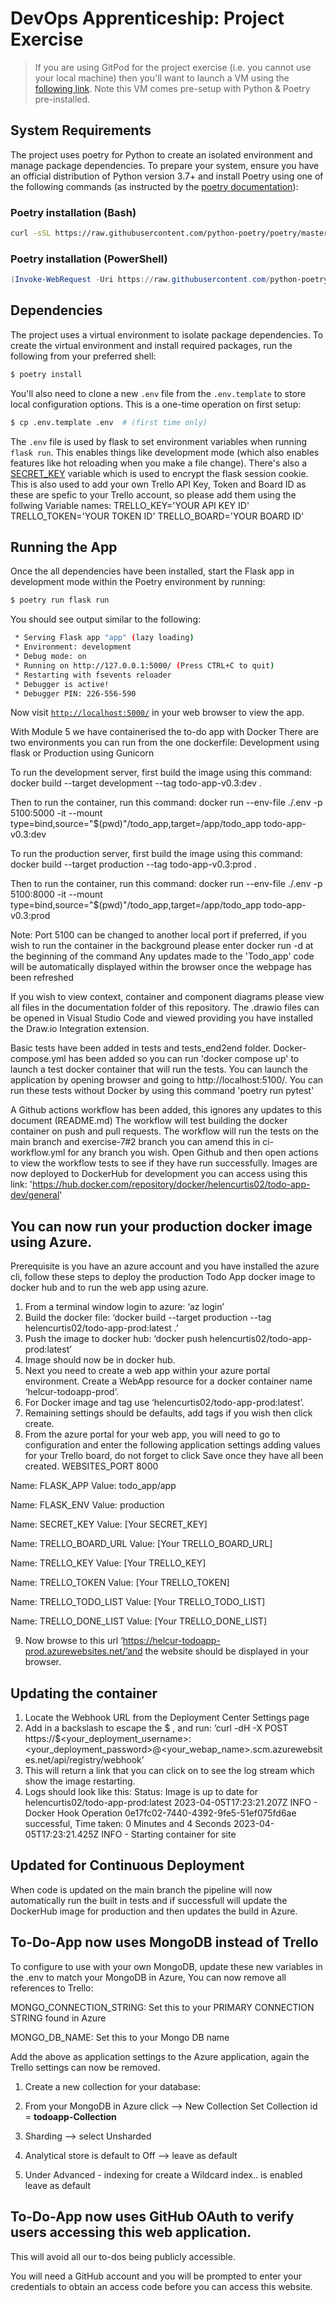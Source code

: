 # DevOps Apprenticeship: Project Exercise

> If you are using GitPod for the project exercise (i.e. you cannot use your local machine) then you'll want to launch a VM using the [following link](https://gitpod.io/#https://github.com/CorndelWithSoftwire/DevOps-Course-Starter). Note this VM comes pre-setup with Python & Poetry pre-installed.

## System Requirements

The project uses poetry for Python to create an isolated environment and manage package dependencies. To prepare your system, ensure you have an official distribution of Python version 3.7+ and install Poetry using one of the following commands (as instructed by the [poetry documentation](https://python-poetry.org/docs/#system-requirements)):

### Poetry installation (Bash)

```bash
curl -sSL https://raw.githubusercontent.com/python-poetry/poetry/master/install-poetry.py | python -
```

### Poetry installation (PowerShell)

```powershell
(Invoke-WebRequest -Uri https://raw.githubusercontent.com/python-poetry/poetry/master/install-poetry.py -UseBasicParsing).Content | python -
```

## Dependencies

The project uses a virtual environment to isolate package dependencies. To create the virtual environment and install required packages, run the following from your preferred shell:

```bash
$ poetry install
```

You'll also need to clone a new `.env` file from the `.env.template` to store local configuration options. This is a one-time operation on first setup:

```bash
$ cp .env.template .env  # (first time only)
```

The `.env` file is used by flask to set environment variables when running `flask run`. This enables things like development mode (which also enables features like hot reloading when you make a file change). There's also a [SECRET_KEY](https://flask.palletsprojects.com/en/1.1.x/config/#SECRET_KEY) variable which is used to encrypt the flask session cookie.
This is also used to add your own Trello API Key, Token and Board ID as these are spefic to your Trello account, so please add them using the follwing Variable names:
TRELLO_KEY='YOUR API KEY ID'
TRELLO_TOKEN='YOUR TOKEN ID'
TRELLO_BOARD='YOUR BOARD ID' 

## Running the App

Once the all dependencies have been installed, start the Flask app in development mode within the Poetry environment by running:
```bash
$ poetry run flask run
```

You should see output similar to the following:
```bash
 * Serving Flask app "app" (lazy loading)
 * Environment: development
 * Debug mode: on
 * Running on http://127.0.0.1:5000/ (Press CTRL+C to quit)
 * Restarting with fsevents reloader
 * Debugger is active!
 * Debugger PIN: 226-556-590
```
Now visit [`http://localhost:5000/`](http://localhost:5000/) in your web browser to view the app.

With Module 5 we have containerised the to-do app with Docker
There are two environments you can run from the one dockerfile: Development using flask or Production using Gunicorn

To run the development server, first build the image using this command:
docker build --target development --tag todo-app-v0.3:dev .
  
Then to run the container, run this command:
docker run --env-file ./.env -p 5100:5000 -it --mount type=bind,source="$(pwd)"/todo_app,target=/app/todo_app todo-app-v0.3:dev

To run the production server, first build the image using this command:
docker build --target production --tag todo-app-v0.3:prod .

Then to run the container, run this command:
docker run --env-file ./.env -p 5100:8000 -it --mount type=bind,source="$(pwd)"/todo_app,target=/app/todo_app todo-app-v0.3:prod

Note: Port 5100 can be changed to another local port if preferred, if you wish to run the container in the background please enter docker run -d at the beginning of the command
Any updates made to the 'Todo_app' code will be automatically displayed within the browser once the webpage has been refreshed

If you wish to view context, container and component diagrams please view all files in the documentation folder of this repository. The .drawio files can be opened in Visual Studio Code and viewed providing you have installed the Draw.io Integration extension. 

Basic tests have been added in tests and tests_end2end folder. Docker-compose.yml has been added so you can run 'docker compose up' to launch a test docker container that will run the tests. You can launch the application by opening browser and going to http://localhost:5100/.
You can run these tests without Docker by using this command 'poetry run pytest'

A Github actions workflow has been added, this ignores any updates to this document (README.md)
The workflow will test building the docker container on push and pull requests. The workflow will run the tests on the main branch and exercise-7#2 branch you can amend this in ci-workflow.yml for any branch you wish.
Open Github and then open actions to view the workflow tests to see if they have run successfully.
Images are now deployed to DockerHub for development you can access using this link: 'https://hub.docker.com/repository/docker/helencurtis02/todo-app-dev/general'

You can now run your production docker image using Azure.
--------------------------------------------------------
Prerequisite is you have an azure account and you have installed the azure cli, follow these steps to deploy the production Todo App docker image to docker hub and to run the web app using azure.
1.	From a terminal window login to azure: ‘az login’
2.	Build the docker file: ‘docker build --target production --tag helencurtis02/todo-app-prod:latest .’
3.	Push the image to docker hub: ‘docker push helencurtis02/todo-app-prod:latest’
4.	Image should now be in docker hub.
5.	Next you need to create a web app within your azure portal environment. Create a WebApp resource for a docker container name ‘helcur-todoapp-prod’. 
6.	For Docker image and tag use ‘helencurtis02/todo-app-prod:latest’.
7.	Remaining settings should be defaults, add tags if you wish then click create.
8.	From the azure portal for your web app, you will need to go to configuration and enter the following application settings adding values for your Trello board, do not forget to click Save once they have all been created.
WEBSITES_PORT
8000

Name: FLASK_APP
Value: todo_app/app

Name: FLASK_ENV
Value: production

Name: SECRET_KEY
Value: [Your SECRET_KEY]

Name: TRELLO_BOARD_URL
Value: [Your TRELLO_BOARD_URL]

Name: TRELLO_KEY
Value: [Your TRELLO_KEY]

Name: TRELLO_TOKEN
Value: [Your TRELLO_TOKEN]

Name: TRELLO_TODO_LIST
Value: [Your TRELLO_TODO_LIST]

Name: TRELLO_DONE_LIST
Value: [Your TRELLO_DONE_LIST]

9.	Now browse to this url ‘https://helcur-todoapp-prod.azurewebsites.net/’and the website should be displayed in your browser.

Updating the container
----------------------
1.	Locate the Webhook URL from the Deployment Center Settings page
2.	Add in a backslash to escape the $ , and run: 
    ‘curl -dH -X POST https://\$<your_deployment_username>:<your_deployment_password>@<your_webap_name>.scm.azurewebsites.net/api/registry/webhook’
3.	This will return a link that you can click on to see the log stream which show the image restarting.
4.	Logs should look like this:
Status: Image is up to date for helencurtis02/todo-app-prod:latest
2023-04-05T17:23:21.207Z INFO  - Docker Hook Operation 0e17fc02-7440-4392-9fe5-51ef075fd6ae successful, Time taken: 0 Minutes and 4 Seconds
2023-04-05T17:23:21.425Z INFO  - Starting container for site

Updated for Continuous Deployment
---
When code is updated on the main branch the pipeline will now automatically run the built in tests and if successfull will update the DockerHub image for production and then updates the build in Azure. 

To-Do-App now uses MongoDB instead of Trello
--
To configure to use with your own MongoDB, update these new variables in the .env to match your MongoDB in Azure, You can now remove all references to Trello:

MONGO_CONNECTION_STRING: Set this to your PRIMARY CONNECTION STRING found in Azure

MONGO_DB_NAME: Set this to your Mongo DB name

Add the above as application settings to the Azure application, again the Trello settings can now be removed. 

1. Create a new collection for your database:

2. From your MongoDB in Azure click --> New Collection
Set Collection id = <b>todoapp-Collection</b>

3. Sharding --> select Unsharded

4. Analytical store is default to Off --> leave as default

5. Under Advanced - indexing for create a Wildcard index.. is enabled leave as default

To-Do-App now uses GitHub OAuth to verify users accessing this web application.
--
This will avoid all our to-dos being publicly accessible.

You will need a GitHub account and you will be prompted to enter your credentials to obtain an access code before you can access this website.
